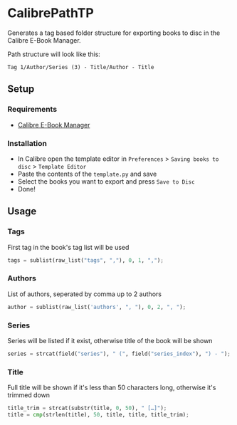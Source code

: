 # CalibrePathTP
Generates a tag based folder structure for exporting books to disc in the Calibre E-Book Manager.

Path structure will look like this:
```
Tag 1/Author/Series (3) - Title/Author - Title
```

## Setup

### Requirements
  * [Calibre E-Book Manager](https://calibre-ebook.com)

### Installation
  * In Calibre open the template editor in `Preferences` > `Saving books to disc` > `Template Editor`
  * Paste the contents of the `template.py` and save
  * Select the books you want to export and press `Save to Disc`
  * Done!

## Usage

### Tags
First tag in the book's tag list will be used
```py
tags = sublist(raw_list("tags", ","), 0, 1, ",");
```

### Authors
List of authors, seperated by comma up to 2 authors
```py
author = sublist(raw_list('authors', ", "), 0, 2, ", ");
```

### Series
Series will be listed if it exist, otherwise title of the book will be shown
```py
series = strcat(field("series"), " (", field("series_index"), ") - ");
```

### Title
Full title will be shown if it's less than 50 characters long, otherwise it's trimmed down
```py
title_trim = strcat(substr(title, 0, 50), " […]");
title = cmp(strlen(title), 50, title, title, title_trim);
```

